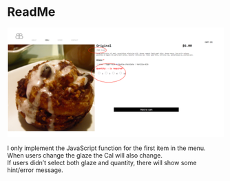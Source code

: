 # ReadMe

![image01](./img_rdme.png)

I only implement the JavaScript function for the first item in the menu.   
When users change the glaze the Cal will also change.  
If users didn’t select both glaze and quantity, there will show some hint/error message.
